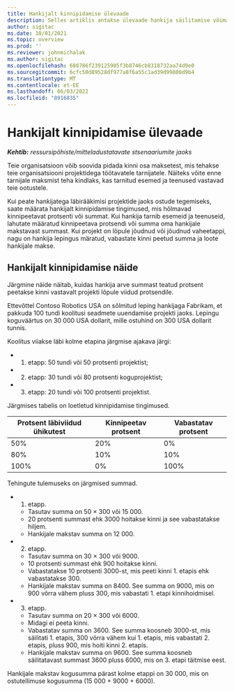 ```yaml
---
title: Hankijalt kinnipidamise ülevaade
description: Selles artiklis antakse ülevaade hankija säilitamise võimalustest.
author: sigitac
ms.date: 10/01/2021
ms.topic: overview
ms.prod: ''
ms.reviewer: johnmichalak
ms.author: sigitac
ms.openlocfilehash: 680786f239125905f3b8746cb8318732aa74d9e0
ms.sourcegitcommit: 6cfc50d89528df977a8f6a55c1ad39d99800d9b4
ms.translationtype: MT
ms.contentlocale: et-EE
ms.lasthandoff: 06/03/2022
ms.locfileid: "8916835"
---
```

# <a name="vendor-retention-overview"></a>Hankijalt kinnipidamise ülevaade

_**Kehtib:** ressursipõhiste/mitteladustatavate stsenaariumite jaoks_

Teie organisatsioon võib soovida pidada kinni osa maksetest, mis tehakse teie organisatsiooni projektidega töötavatele tarnijatele. Näiteks võite enne tarnijale maksmist teha kindlaks, kas tarnitud esemed ja teenused vastavad teie ootustele.

Kui peate hankijatega läbirääkimisi projektide jaoks ostude tegemiseks, saate määrata hankijalt kinnipidamise tingimused, mis hõlmavad kinnipeetavat protsenti või summat. Kui hankija tarnib esemeid ja teenuseid, lahutate määratud kinnipeetava protsendi või summa oma hankijale makstavast summast. Kui projekt on lõpule jõudnud või jõudnud vaheetappi, nagu on hankija lepingus märatud, vabastate kinni peetud summa ja loote hankijale makse.

## <a name="vendor-retention-example"></a>Hankijalt kinnipidamise näide

Järgmine näide näitab, kuidas hankija arve summast teatud protsent peetakse kinni vastavalt projekti lõpule viidud protsendile.

Ettevõttel Contoso Robotics USA on sõlmitud leping hankijaga Fabrikam, et pakkuda 100 tundi koolitusi seadmete uuendamise projekti jaoks. Lepingu koguväärtus on 30 000 USA dollarit, mille ostuhind on 300 USA dollarit tunnis.

Koolitus viiakse läbi kolme etapina järgmise ajakava järgi:

- 1. etapp: 50 tundi või 50 protsenti projektist;
- 2. etapp: 30 tundi või 80 protsenti koguprojektist;
- 3. etapp: 20 tundi või 100 protsenti projektist.

Järgmises tabelis on loetletud kinnipidamise tingimused.

| **Protsent läbiviidud ühikutest** | **Kinnipeetav protsent** | **Vabastatav protsent** |
| --- | --- | --- |
| 50% | 20% | 0% |
| 80% | 10% | 10% |
| 100% | 0% | 100% |

Tehingute tulemuseks on järgmised summad.

- 1. etapp.
  - Tasutav summa on 50 × 300 või 15 000.
  - 20 protsenti summast ehk 3000 hoitakse kinni ja see vabastatakse hiljem.
  - Hankijale makstav summa on 12 000.
- 2. etapp.
  - Tasutav summa on 30 × 300 või 9000.
  - 10 protsenti summast ehk 900 hoitakse kinni.
  - Vabastatakse 10 protsenti 3000-st, mis peeti kinni 1. etapis ehk vabastatakse 300.
  - Hankijale makstav summa on 8400. See summa on 9000, mis on 900 võrra vähem pluss 300, mis vabastati 1. etapi kinnihoidmisel.
- 3. etapp.
  - Tasutav summa on 20 × 300 või 6000.
  - Midagi ei peeta kinni.
  - Vabastatav summa on 3600. See summa koosneb 3000-st, mis säilitati 1. etapis, 300 võrra vähem kui 1. etapis, mis vabastati 2. etapis, pluss 900, mis hoiti kinni 2. etapis.
  - Hankijale makstav summa on 9600. See summa koosneb säilitatavast summast 3600 pluss 6000, mis on 3. etapi täitmise eest.

Hankijale makstav kogusumma pärast kolme etappi on 30 000, mis on ostutellimuse kogusumma (15 000 + 9000 + 6000).
